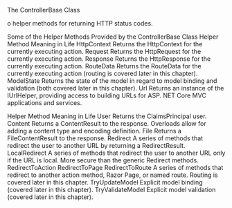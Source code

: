 The ControllerBase Class

o helper methods for returning HTTP status codes.

Some of the Helper Methods Provided by the ControllerBase Class
Helper Method Meaning in Life
HttpContext Returns the HttpContext for the currently executing action.
Request Returns the HttpRequest for the currently executing action.
Response Returns the HttpResponse for the currently executing action.
RouteData Returns the RouteData for the currently executing action (routing is covered later in
this chapter).
ModelState Returns the state of the model in regard to model binding and validation (both
covered later in this chapter).
Url Returns an instance of the IUrlHelper, providing access to building URLs for ASP.
NET Core MVC applications and services.



Helper Method Meaning in Life
User Returns the ClaimsPrincipal user.
Content Returns a ContentResult to the response. Overloads allow for adding a content
type and encoding definition.
File Returns a FileContentResult to the response.
Redirect A series of methods that redirect the user to another URL by returning a
RedirectResult.
LocalRedirect A series of methods that redirect the user to another URL only if the URL is local.
More secure than the generic Redirect methods.
RedirectToAction
RedirectToPage
RedirectToRoute
A series of methods that redirect to another action method, Razor Page, or named
route. Routing is covered later in this chapter.
TryUpdateModel Explicit model binding (covered later in this chapter).
TryValidateModel Explicit model validation (covered later in this chapter).